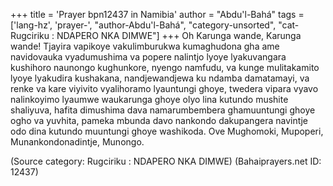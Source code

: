 +++
title = 'Prayer bpn12437 in Namibia'
author = "Abdu'l-Bahá"
tags = ['lang-hz', 'prayer-', "author-Abdu'l-Bahá", "category-unsorted", "cat-Rugciriku : NDAPERO NKA DIMWE"]
+++
Oh Karunga wande, Karunga wande! Tjayira vapikoye vakulimburukwa kumaghudona gha ame navidovauka vyadumushima va popere nalintjo lyoye lyakuvangara kushihoro naunongo kughunkore, nyengo namfudu, va kunge mulitakamito lyoye lyakudira kushakana, nandjewandjewa ku ndamba damatamayi, va renke va kare viyivito vyalihoramo lyauntungi ghoye, twedera vipara vyavo nalinkoyimo lyaumwe waukarunga ghoye olyo lina kutundo mushite shaliyuva, hafita dimushima dava namarumbembera ghamuuntungi ghoye ogho va yuvhita, pameka mbunda davo nankondo dakupangera navintje odo dina kutundo muuntungi ghoye washikoda. Ove Mughomoki, Mupoperi, Munankondonadintje, Munongo.

(Source category: Rugciriku : NDAPERO NKA DIMWE)
(Bahaiprayers.net ID: 12437)
